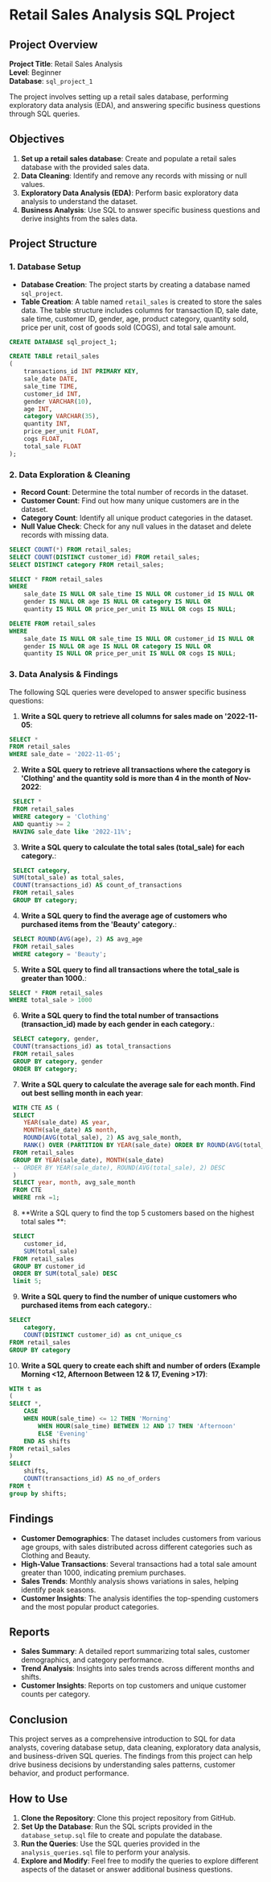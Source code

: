 # Retail Sales Analysis SQL Project

## Project Overview

**Project Title**: Retail Sales Analysis  
**Level**: Beginner  
**Database**: `sql_project_1`

The project involves setting up a retail sales database, performing exploratory data analysis (EDA), and answering specific business questions through SQL queries.

## Objectives

1. **Set up a retail sales database**: Create and populate a retail sales database with the provided sales data.
2. **Data Cleaning**: Identify and remove any records with missing or null values.
3. **Exploratory Data Analysis (EDA)**: Perform basic exploratory data analysis to understand the dataset.
4. **Business Analysis**: Use SQL to answer specific business questions and derive insights from the sales data.

## Project Structure

### 1. Database Setup

- **Database Creation**: The project starts by creating a database named `sql_project`.
- **Table Creation**: A table named `retail_sales` is created to store the sales data. The table structure includes columns for transaction ID, sale date, sale time, customer ID, gender, age, product category, quantity sold, price per unit, cost of goods sold (COGS), and total sale amount.

```sql
CREATE DATABASE sql_project_1;

CREATE TABLE retail_sales
(
    transactions_id INT PRIMARY KEY,
    sale_date DATE,	
    sale_time TIME,
    customer_id INT,	
    gender VARCHAR(10),
    age INT,
    category VARCHAR(35),
    quantity INT,
    price_per_unit FLOAT,	
    cogs FLOAT,
    total_sale FLOAT
);
```

### 2. Data Exploration & Cleaning

- **Record Count**: Determine the total number of records in the dataset.
- **Customer Count**: Find out how many unique customers are in the dataset.
- **Category Count**: Identify all unique product categories in the dataset.
- **Null Value Check**: Check for any null values in the dataset and delete records with missing data.

```sql
SELECT COUNT(*) FROM retail_sales;
SELECT COUNT(DISTINCT customer_id) FROM retail_sales;
SELECT DISTINCT category FROM retail_sales;

SELECT * FROM retail_sales
WHERE 
    sale_date IS NULL OR sale_time IS NULL OR customer_id IS NULL OR 
    gender IS NULL OR age IS NULL OR category IS NULL OR 
    quantity IS NULL OR price_per_unit IS NULL OR cogs IS NULL;

DELETE FROM retail_sales
WHERE 
    sale_date IS NULL OR sale_time IS NULL OR customer_id IS NULL OR 
    gender IS NULL OR age IS NULL OR category IS NULL OR 
    quantity IS NULL OR price_per_unit IS NULL OR cogs IS NULL;
```

### 3. Data Analysis & Findings

The following SQL queries were developed to answer specific business questions:

1. **Write a SQL query to retrieve all columns for sales made on '2022-11-05**:
```sql
SELECT *
FROM retail_sales
WHERE sale_date = '2022-11-05';
```

2. **Write a SQL query to retrieve all transactions where the category is 'Clothing' and the quantity sold is more than 4 in the month of Nov-2022**:
```sql
 SELECT *
 FROM retail_sales
 WHERE category = 'Clothing' 
 AND quantiy >= 2
 HAVING sale_date like '2022-11%';
```

3. **Write a SQL query to calculate the total sales (total_sale) for each category.**:
```sql
 SELECT category,
 SUM(total_sale) as total_sales,
 COUNT(transactions_id) AS count_of_transactions
 FROM retail_sales
 GROUP BY category;
```

4. **Write a SQL query to find the average age of customers who purchased items from the 'Beauty' category.**:
```sql
 SELECT ROUND(AVG(age), 2) AS avg_age
 FROM retail_sales
 WHERE category = 'Beauty';
```

5. **Write a SQL query to find all transactions where the total_sale is greater than 1000.**:
```sql
SELECT * FROM retail_sales
WHERE total_sale > 1000
```

6. **Write a SQL query to find the total number of transactions (transaction_id) made by each gender in each category.**:
```sql
 SELECT category, gender,
 COUNT(transactions_id) as total_transactions
 FROM retail_sales
 GROUP BY category, gender
 ORDER BY category;
```

7. **Write a SQL query to calculate the average sale for each month. Find out best selling month in each year**:
```sql
 WITH CTE AS (
 SELECT 
	YEAR(sale_date) AS year,
    MONTH(sale_date) AS month,
    ROUND(AVG(total_sale), 2) AS avg_sale_month,
    RANK() OVER (PARTITION BY YEAR(sale_date) ORDER BY ROUND(AVG(total_sale), 2) DESC) as rnk
 FROM retail_sales
 GROUP BY YEAR(sale_date), MONTH(sale_date)
 -- ORDER BY YEAR(sale_date), ROUND(AVG(total_sale), 2) DESC
 )
 SELECT year, month, avg_sale_month
 FROM CTE
 WHERE rnk =1;
```

8. **Write a SQL query to find the top 5 customers based on the highest total sales **:
```sql
 SELECT 
	customer_id, 
	SUM(total_sale)
 FROM retail_sales
 GROUP BY customer_id
 ORDER BY SUM(total_sale) DESC
 limit 5;
```

9. **Write a SQL query to find the number of unique customers who purchased items from each category.**:
```sql
SELECT 
    category,    
    COUNT(DISTINCT customer_id) as cnt_unique_cs
FROM retail_sales
GROUP BY category
```

10. **Write a SQL query to create each shift and number of orders (Example Morning <12, Afternoon Between 12 & 17, Evening >17)**:
```sql
WITH t as 
(
SELECT *,
	CASE 
	WHEN HOUR(sale_time) <= 12 THEN 'Morning'
        WHEN HOUR(sale_time) BETWEEN 12 AND 17 THEN 'Afternoon'
        ELSE 'Evening'
	END AS shifts
FROM retail_sales
)
SELECT
	shifts,
	COUNT(transactions_id) AS no_of_orders
FROM t
group by shifts;
```

## Findings

- **Customer Demographics**: The dataset includes customers from various age groups, with sales distributed across different categories such as Clothing and Beauty.
- **High-Value Transactions**: Several transactions had a total sale amount greater than 1000, indicating premium purchases.
- **Sales Trends**: Monthly analysis shows variations in sales, helping identify peak seasons.
- **Customer Insights**: The analysis identifies the top-spending customers and the most popular product categories.

## Reports

- **Sales Summary**: A detailed report summarizing total sales, customer demographics, and category performance.
- **Trend Analysis**: Insights into sales trends across different months and shifts.
- **Customer Insights**: Reports on top customers and unique customer counts per category.

## Conclusion

This project serves as a comprehensive introduction to SQL for data analysts, covering database setup, data cleaning, exploratory data analysis, and business-driven SQL queries. The findings from this project can help drive business decisions by understanding sales patterns, customer behavior, and product performance.

## How to Use

1. **Clone the Repository**: Clone this project repository from GitHub.
2. **Set Up the Database**: Run the SQL scripts provided in the `database_setup.sql` file to create and populate the database.
3. **Run the Queries**: Use the SQL queries provided in the `analysis_queries.sql` file to perform your analysis.
4. **Explore and Modify**: Feel free to modify the queries to explore different aspects of the dataset or answer additional business questions.
